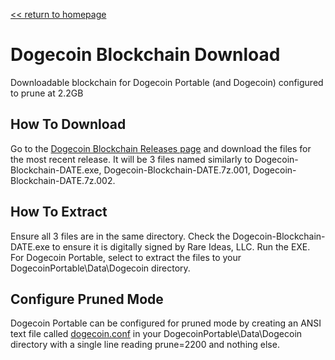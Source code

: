 [&lt;&lt; return to homepage](../)

# Dogecoin Blockchain Download

Downloadable blockchain for Dogecoin Portable (and Dogecoin) configured to prune at 2.2GB

## How To Download

Go to the [Dogecoin Blockchain Releases page](https://github.com/Blockchains-Download/Dogecoin/releases) and download the files for the most recent release. It will be 3 files named similarly to Dogecoin-Blockchain-DATE.exe, Dogecoin-Blockchain-DATE.7z.001, Dogecoin-Blockchain-DATE.7z.002.

## How To Extract

Ensure all 3 files are in the same directory. Check the Dogecoin-Blockchain-DATE.exe to ensure it is digitally signed by Rare Ideas, LLC. Run the EXE. For Dogecoin Portable, select to extract the files to your DogecoinPortable\Data\Dogecoin directory.

## Configure Pruned Mode

Dogecoin Portable can be configured for pruned mode by creating an ANSI text file called [dogecoin.conf](dogecoin.conf) in your DogecoinPortable\Data\Dogecoin directory with a single line reading prune=2200 and nothing else.